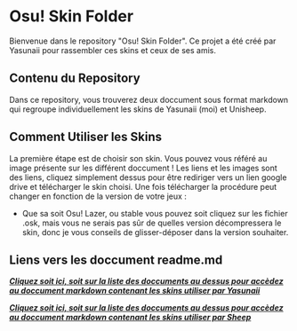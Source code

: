 # Osu! Skin Folder

Bienvenue dans le repository "Osu! Skin Folder". Ce projet a été créé par Yasunaii pour rassembler ces skins et ceux de ses amis.

## Contenu du Repository

Dans ce repository, vous trouverez deux doccument sous format markdown qui regroupe individuellement les skins de Yasunaii (moi) et Unisheep. 

## Comment Utiliser les Skins

La première étape est de choisir son skin. Vous pouvez vous référé au image présente sur les différent doccument ! 
Les liens et les images sont des liens, cliquez simplement dessus pour être rediriger vers un lien google drive et télécharger le skin choisi.
Une fois télécharger la procédure peut changer en fonction de la version de votre jeux : 
- Que sa soit Osu! Lazer, ou stable vous pouvez soit cliquez sur les fichier .osk, mais vous ne serais pas sûr de quelles version décompressera le skin, donc je vous conseils de glisser-déposer dans la version souhaiter.

## Liens vers les doccument readme.md 

***[Cliquez soit ici, soit sur la liste des doccuments au dessus pour accèdez au doccument markdown contenant les skins utiliser par Yasunaii](https://github.com/Yasunaii/Oni_Korp-osu-skin-folder/blob/main/Yasunaii-Osu_Skin.md)***

***[Cliquez soit ici, soit sur la liste des doccuments au dessus pour accèdez au doccument markdown contenant les skins utiliser par Sheep](https://github.com/Yasunaii/Oni_Korp-osu-skin-folder/blob/main/Sheep-Osu_Skin.md)***
